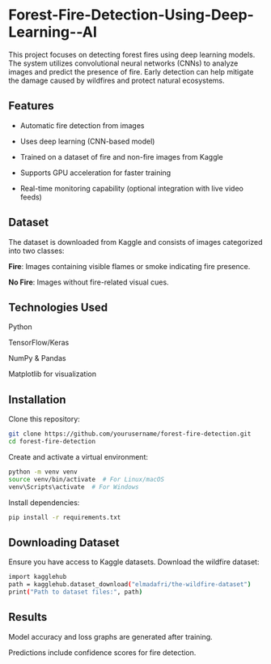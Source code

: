 # Forest-Fire-Detection-Using-Deep-Learning--AI

This project focuses on detecting forest fires using deep learning models. The system utilizes convolutional neural networks (CNNs) to analyze images and predict the presence of fire. Early detection can help mitigate the damage caused by wildfires and protect natural ecosystems.


## Features

- Automatic fire detection from images

- Uses deep learning (CNN-based model)

- Trained on a dataset of fire and non-fire images from Kaggle

- Supports GPU acceleration for faster training

- Real-time monitoring capability (optional integration with live video feeds)

## Dataset

The dataset is downloaded from Kaggle and consists of images categorized into two classes:

**Fire**: Images containing visible flames or smoke indicating fire presence.

**No Fire**: Images without fire-related visual cues.

## Technologies Used

Python

TensorFlow/Keras

NumPy & Pandas

Matplotlib for visualization

## Installation

Clone this repository:
   ```bash
git clone https://github.com/yourusername/forest-fire-detection.git
cd forest-fire-detection
   ```
Create and activate a virtual environment:
   ```bash
python -m venv venv
source venv/bin/activate  # For Linux/macOS
venv\Scripts\activate  # For Windows
   ```
Install dependencies:
   ```bash
pip install -r requirements.txt
   ```

## Downloading Dataset

Ensure you have access to Kaggle datasets. Download the wildfire dataset:
   ```bash
import kagglehub
path = kagglehub.dataset_download("elmadafri/the-wildfire-dataset")
print("Path to dataset files:", path)
   ```

## Results

Model accuracy and loss graphs are generated after training.

Predictions include confidence scores for fire detection.




